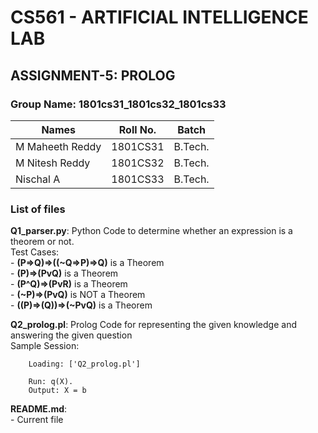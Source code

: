 # CS561 - ARTIFICIAL INTELLIGENCE LAB
## ASSIGNMENT-5: PROLOG

### Group Name: 1801cs31_1801cs32_1801cs33

| Names           | Roll No. | Batch   |
|-----------------|----------|---------|
| M Maheeth Reddy | 1801CS31 | B.Tech. |
| M Nitesh Reddy  | 1801CS32 | B.Tech. |
| Nischal A       | 1801CS33 | B.Tech. |


### List of files
**Q1_parser.py**:
    Python Code to determine whether an expression is a theorem or not.<br>
    Test Cases:<br>
      - **(P=>Q)=>((~Q=>P)=>Q)** is a Theorem<br>
      - **(P)=>(PvQ)** is a Theorem<br>
      - **(P^Q)=>(PvR)** is a Theorem<br>
      - **(~P)=>(PvQ)** is NOT a Theorem<br>
      - **((P)=>(Q))=>(~PvQ)** is a Theorem<br>

**Q2_prolog.pl**: 
    Prolog Code for representing the given knowledge and answering the given question<br>
    Sample Session:<br>

        Loading: ['Q2_prolog.pl']

        Run: q(X).
        Output: X = b
        

**README.md**:<br>
    - Current file<br>

